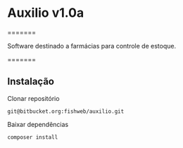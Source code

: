# Auxilio v1.0a #
=======

Software destinado a farmácias para controle de estoque.

=======

## Instalação ##

Clonar repositório

```
git@bitbucket.org:fishweb/auxilio.git

```

Baixar dependências

```
composer install

```



